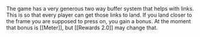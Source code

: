 The game has a very generous two way buffer system that helps with links. This is so that every player can get those links to land. If you land closer to the frame you are supposed to press on, you gain a bonus. At the moment that bonus is [[Meter]], but [[Rewards 2.0]] may change that.